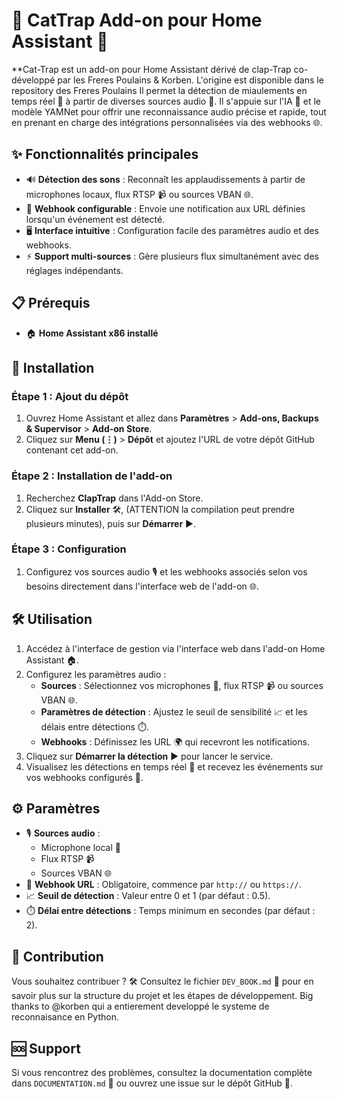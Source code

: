 # 🎉 CatTrap Add-on pour Home Assistant 🎉

**Cat-Trap est un add-on pour Home Assistant dérivé de clap-Trap co-développé par les Freres Poulains & Korben.
L'origine est disponible dans le repository des Freres Poulains
Il permet la détection de miaulements en temps réel 👏 à partir de diverses sources audio 🎤. Il s'appuie sur l'IA 🤖 et le modèle YAMNet pour offrir une reconnaissance audio précise et rapide, tout en prenant en charge des intégrations personnalisées via des webhooks 🌐.

## ✨ Fonctionnalités principales

- 🔊 **Détection des sons** : Reconnaît les applaudissements à partir de microphones locaux, flux RTSP 📹 ou sources VBAN 🌐.
- 🔗 **Webhook configurable** : Envoie une notification aux URL définies lorsqu'un événement est détecté.
- 🖥️ **Interface intuitive** : Configuration facile des paramètres audio et des webhooks.
- ⚡ **Support multi-sources** : Gère plusieurs flux simultanément avec des réglages indépendants.

## 📋 Prérequis

- 🏠 **Home Assistant x86 installé**

## 🚀 Installation

### Étape 1 : Ajout du dépôt
1. Ouvrez Home Assistant et allez dans **Paramètres** > **Add-ons, Backups & Supervisor** > **Add-on Store**.
2. Cliquez sur **Menu (⋮)** > **Dépôt** et ajoutez l'URL de votre dépôt GitHub contenant cet add-on.

### Étape 2 : Installation de l'add-on
1. Recherchez **ClapTrap** dans l'Add-on Store.
2. Cliquez sur **Installer** 🛠️, (ATTENTION la compilation peut prendre plusieurs minutes), puis sur **Démarrer** ▶️.

### Étape 3 : Configuration
1. Configurez vos sources audio 🎙️ et les webhooks associés selon vos besoins directement dans l'interface web de l'add-on 🌐.

## 🛠️ Utilisation

1. Accédez à l'interface de gestion via l'interface web dans l'add-on Home Assistant 🏠.
2. Configurez les paramètres audio :
   - **Sources** : Sélectionnez vos microphones 🎤, flux RTSP 📹 ou sources VBAN 🌐.
   - **Paramètres de détection** : Ajustez le seuil de sensibilité 📈 et les délais entre détections ⏱️.
   - **Webhooks** : Définissez les URL 🌍 qui recevront les notifications.
3. Cliquez sur **Démarrer la détection** ▶️ pour lancer le service.
4. Visualisez les détections en temps réel 👀 et recevez les événements sur vos webhooks configurés 🔔.

## ⚙️ Paramètres

- 🎙️ **Sources audio** :  
  - Microphone local 🎤  
  - Flux RTSP 📹  
  - Sources VBAN 🌐  
- 🔗 **Webhook URL** : Obligatoire, commence par `http://` ou `https://`.
- 📈 **Seuil de détection** : Valeur entre 0 et 1 (par défaut : 0.5).
- ⏱️ **Délai entre détections** : Temps minimum en secondes (par défaut : 2).

## 🤝 Contribution

Vous souhaitez contribuer ? 🛠️ Consultez le fichier `DEV_BOOK.md` 📘 pour en savoir plus sur la structure du projet et les étapes de développement.
Big thanks to @korben qui a entierement developpé le systeme de reconnaisance en Python.

## 🆘 Support

Si vous rencontrez des problèmes, consultez la documentation complète dans `DOCUMENTATION.md` 📖 ou ouvrez une issue sur le dépôt GitHub 🐙.
